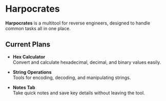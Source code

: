 # Harpocrates

**Harpocrates** is a multitool for reverse engineers, designed to handle common tasks all in one place. 

## Current Plans

- **Hex Calculator**  
  Convert and calculate hexadecimal, decimal, and binary values easily.

- **String Operations**  
  Tools for encoding, decoding, and manipulating strings.

- **Notes Tab**  
  Take quick notes and save key details without leaving the tool. 
